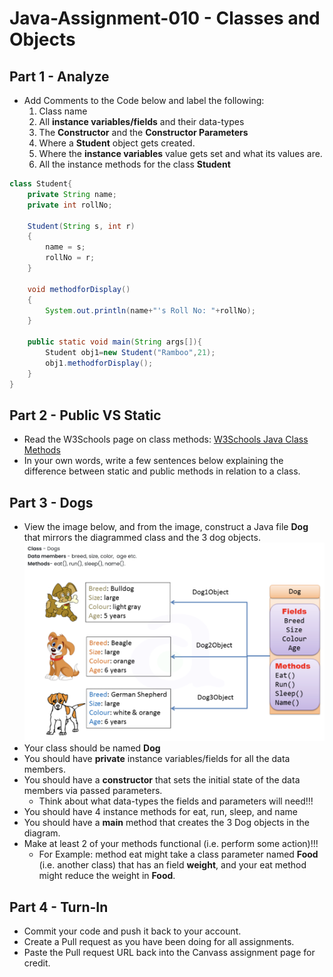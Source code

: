 # Java-Assignment-010 - Classes and Objects

## Part 1 - Analyze
* Add Comments to the Code below and label the following:
  1. Class name
  1. All **instance variables/fields** and their data-types
  1. The **Constructor** and the **Constructor Parameters**
  1. Where a **Student** object gets created.
  1. Where the **instance variables** value gets set and what its values are.
  1. All the instance methods for the class **Student**

```java
class Student{
    private String name;
    private int rollNo;
   
    Student(String s, int r)
    {
   	    name = s;
   	    rollNo = r;
    }
   
    void methodforDisplay()
    {
        System.out.println(name+"'s Roll No: "+rollNo);
    }
   
    public static void main(String args[]){
        Student obj1=new Student("Ramboo",21);
        obj1.methodforDisplay();
    }
}
```

## Part 2 - Public VS Static
* Read the W3Schools page on class methods: [W3Schools Java Class Methods](https://www.w3schools.com/java/java_class_methods.asp)
* In your own words, write a few sentences below explaining the difference between static and public methods in relation to a class.

## Part 3 - Dogs
* View the image below, and from the image, construct a Java file **Dog** that mirrors the diagrammed class and the 3 dog objects.
![Dog Class](images/ClassVSObject.png)
* Your class should be named **Dog**
* You should have **private** instance variables/fields for all the data members.
* You should have a **constructor** that sets the initial state of the data members via passed parameters.
    * Think about what data-types the fields and parameters will need!!!
* You should have 4 instance methods for eat, run, sleep, and name
* You should have a **main** method that creates the 3 Dog objects in the diagram.
* Make at least 2 of your methods functional (i.e. perform some action)!!!
    * For Example: method eat might take a class parameter named **Food** (i.e. another class) that has an field **weight**, and your eat method might reduce the weight in **Food**.

## Part 4 - Turn-In
* Commit your code and push it back to your account.
* Create a Pull request as you have been doing for all assignments.
* Paste the Pull request URL back into the Canvass assignment page for credit.